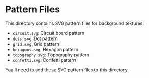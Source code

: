 # Pattern Files

This directory contains SVG pattern files for background textures:

- `circuit.svg`: Circuit board pattern
- `dots.svg`: Dot pattern
- `grid.svg`: Grid pattern
- `hexagons.svg`: Hexagon pattern
- `topography.svg`: Topography pattern
- `confetti.svg`: Confetti pattern

You'll need to add these SVG pattern files to this directory.
